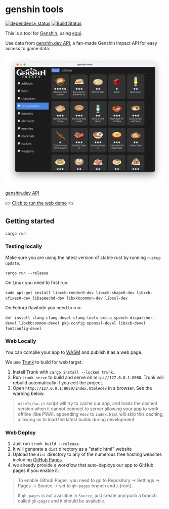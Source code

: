 # genshin tools

[![dependency status](https://deps.rs/repo/github/fireyy/genshin_tools/status.svg)](https://deps.rs/repo/github/fireyy/genshin_tools)
[![Build Status](https://github.com/fireyy/genshin_tools/workflows/CI/badge.svg)](https://github.com/fireyy/genshin_tools/actions?workflow=CI)

This is a tool for [Genshin](https://genshin.mihoyo.com), using [egui](https://github.com/emilk/egui/).

Use data from [genshin.dev API](https://api.genshin.dev/), a fan-made Genshin Impact API for easy access to game data.

![ScreenShot](./assets/screenshot.png)

[genshin.dev API](https://api.genshin.dev/)

👉 [Click to run the web demo](https://fireyy.github.io/genshin_tools/) 👈

## Getting started

`cargo run`

### Testing locally

Make sure you are using the latest version of stable rust by running `rustup update`.

`cargo run --release`

On Linux you need to first run:

`sudo apt-get install libxcb-render0-dev libxcb-shape0-dev libxcb-xfixes0-dev libspeechd-dev libxkbcommon-dev libssl-dev`

On Fedora Rawhide you need to run:

`dnf install clang clang-devel clang-tools-extra speech-dispatcher-devel libxkbcommon-devel pkg-config openssl-devel libxcb-devel fontconfig-devel`

### Web Locally

You can compile your app to [WASM](https://en.wikipedia.org/wiki/WebAssembly) and publish it as a web page.

We use [Trunk](https://trunkrs.dev/) to build for web target.
1. Install Trunk with `cargo install --locked trunk`.
2. Run `trunk serve` to build and serve on `http://127.0.0.1:8080`. Trunk will rebuild automatically if you edit the project.
3. Open `http://127.0.0.1:8080/index.html#dev` in a browser. See the warning below.

> `assets/sw.js` script will try to cache our app, and loads the cached version when it cannot connect to server allowing your app to work offline (like PWA).
> appending `#dev` to `index.html` will skip this caching, allowing us to load the latest builds during development.

### Web Deploy
1. Just run `trunk build --release`.
2. It will generate a `dist` directory as a "static html" website
3. Upload the `dist` directory to any of the numerous free hosting websites including [GitHub Pages](https://docs.github.com/en/free-pro-team@latest/github/working-with-github-pages/configuring-a-publishing-source-for-your-github-pages-site).
4. we already provide a workflow that auto-deploys our app to GitHub pages if you enable it.
> To enable Github Pages, you need to go to Repository -> Settings -> Pages -> Source -> set to `gh-pages` branch and `/` (root).
>
> If `gh-pages` is not available in `Source`, just create and push a branch called `gh-pages` and it should be available.

